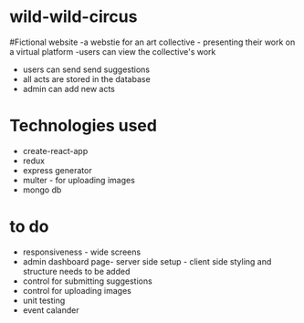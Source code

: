 # wild-wild-circus

#Fictional website
-a webstie for an art collective - presenting their work on a virtual platform 
-users can view the collective's work
- users can send send suggestions
- all acts are stored in the database
- admin can add new acts

# Technologies used
- create-react-app
- redux
- express generator
- multer - for uploading images
- mongo db

# to do
- responsiveness - wide screens
- admin dashboard page- server side setup - client side styling and structure needs to be added
- control for submitting suggestions
- control for uploading images
- unit testing
- event calander 
